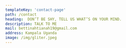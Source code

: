 ```yaml
---
templateKey: 'contact-page'
path: /contact
heading:  DON’T BE SHY, TELL US WHAT’S ON YOUR MIND.
description: TALK TO ME
mail: bettinahtianah19@gmail.com
address: Kampala Uganda
image: /img/gliter.jpeg
---
```

